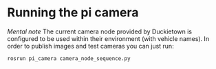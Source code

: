 # Running the pi camera

*Mental note* The current camera node provided by Duckietown is configured to be used within their environment (with vehicle names).
In order to publish images and test cameras you can just run:

    rosrun pi_camera camera_node_sequence.py
